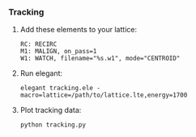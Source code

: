 ### Tracking

1. Add these elements to your lattice:

       RC: RECIRC
       M1: MALIGN, on_pass=1
       W1: WATCH, filename="%s.w1", mode="CENTROID"

2. Run elegant:

       elegant tracking.ele -macro=lattice=/path/to/lattice.lte,energy=1700

3. Plot tracking data:

       python tracking.py
